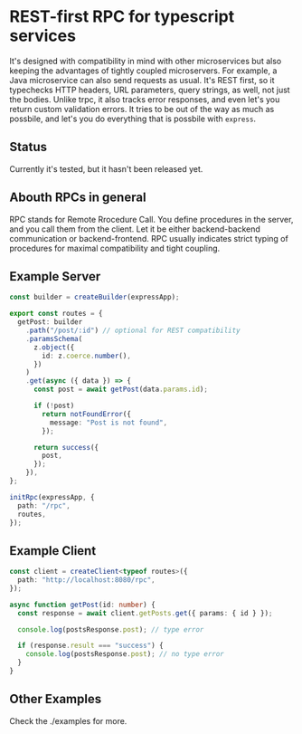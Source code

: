 # REST-first RPC for typescript services

It's designed with compatibility in mind with other microservices but also keeping the advantages of tightly coupled microservers. For example, a Java microservice can also send requests as usual. It's REST first, so it typechecks HTTP headers, URL parameters, query strings, as well, not just the bodies. Unlike trpc, it also tracks error responses, and even let's you return custom validation errors. It tries to be out of the way as much as possbile, and let's you do everything that is possbile with `express`.

## Status

Currently it's tested, but it hasn't been released yet.

## Abouth RPCs in general

RPC stands for Remote Rrocedure Call. You define procedures in the server, and you call them from the client.
Let it be either backend-backend communication or backend-frontend.
RPC usually indicates strict typing of procedures for maximal compatibility and tight coupling.

## Example Server

```ts
const builder = createBuilder(expressApp);

export const routes = {
  getPost: builder
    .path("/post/:id") // optional for REST compatibility
    .paramsSchema(
      z.object({
        id: z.coerce.number(),
      })
    )
    .get(async ({ data }) => {
      const post = await getPost(data.params.id);

      if (!post)
        return notFoundError({
          message: "Post is not found",
        });

      return success({
        post,
      });
    }),
};

initRpc(expressApp, {
  path: "/rpc",
  routes,
});
```

## Example Client

```ts
const client = createClient<typeof routes>({
  path: "http://localhost:8080/rpc",
});

async function getPost(id: number) {
  const response = await client.getPosts.get({ params: { id } });

  console.log(postsResponse.post); // type error

  if (response.result === "success") {
    console.log(postsResponse.post); // no type error
  }
}
```

## Other Examples

Check the ./examples for more.
